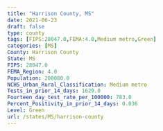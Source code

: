 ```yaml
---
title: "Harrison County, MS"
date: 2021-06-23
draft: false
type: county
tags: [FIPS:28047.0,FEMA:4.0,Medium metro,Green]
categories: [MS]
County: Harrison County
State: MS
FIPS: 28047.0
FEMA_Region: 4.0
Population: 208080.0
NCHS_Urban_Rural_Classification: Medium metro
Tests_in_prior_14_days: 1629.0
Fourteen_day_test_rate_per_100000: 783.0
Percent_Positivity_in_prior_14_days: 0.036
Level: Green
url: /states/MS/harrison-county
---
```



